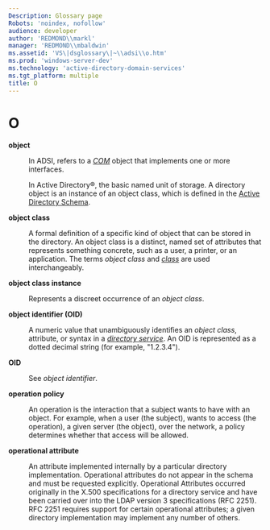 ```yaml
---
Description: Glossary page
Robots: 'noindex, nofollow'
audience: developer
author: 'REDMOND\\markl'
manager: 'REDMOND\\mbaldwin'
ms.assetid: 'VS\|dsglossary\|~\\adsi\\o.htm'
ms.prod: 'windows-server-dev'
ms.technology: 'active-directory-domain-services'
ms.tgt_platform: multiple
title: O
---
```


# O

<dl> <dt>

<span id="_ds_object"></span><span id="_DS_OBJECT"></span>**object**
</dt> <dd>

In ADSI, refers to a [*COM*](c.md#-ds-component-object-model) object that implements one or more interfaces.

In Active Directory®, the basic named unit of storage. A directory object is an instance of an object class, which is defined in the [Active Directory Schema](https://msdn.microsoft.com/library/ms674984).

</dd> <dt>

<span id="_ds_object_class"></span><span id="_DS_OBJECT_CLASS"></span>**object class**
</dt> <dd>

A formal definition of a specific kind of object that can be stored in the directory. An object class is a distinct, named set of attributes that represents something concrete, such as a user, a printer, or an application. The terms *object class* and [*class*](c.md#-ds-class) are used interchangeably.

</dd> <dt>

<span id="_ds_object_class_instance"></span><span id="_DS_OBJECT_CLASS_INSTANCE"></span>**object class instance**
</dt> <dd>

Represents a discreet occurrence of an *object class*.

</dd> <dt>

<span id="_ds_object_identifier"></span><span id="_DS_OBJECT_IDENTIFIER"></span>**object identifier (OID)**
</dt> <dd>

A numeric value that unambiguously identifies an *object class*, attribute, or syntax in a [*directory service*](d.md#-ds-directory-service). An OID is represented as a dotted decimal string (for example, "1.2.3.4").

</dd> <dt>

<span id="_ds_oid"></span><span id="_DS_OID"></span>**OID**
</dt> <dd>

See *object identifier*.

</dd> <dt>

<span id="_ds_operation_policy"></span><span id="_DS_OPERATION_POLICY"></span>**operation policy**
</dt> <dd>

An operation is the interaction that a subject wants to have with an object. For example, when a user (the subject), wants to access (the operation), a given server (the object), over the network, a policy determines whether that access will be allowed.

</dd> <dt>

<span id="_ds_operational_attribute"></span><span id="_DS_OPERATIONAL_ATTRIBUTE"></span>**operational attribute**
</dt> <dd>

An attribute implemented internally by a particular directory implementation. Operational attributes do not appear in the schema and must be requested explicitly. Operational Attributes occurred originally in the X.500 specifications for a directory service and have been carried over into the LDAP version 3 specifications (RFC 2251). RFC 2251 requires support for certain operational attributes; a given directory implementation may implement any number of others.

</dd> </dl>

 

 



